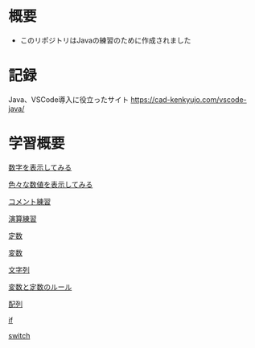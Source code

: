 # 概要
- このリポジトリはJavaの練習のために作成されました

# 記録
Java、VSCode導入に役立ったサイト
https://cad-kenkyujo.com/vscode-java/

# 学習概要
[数字を表示してみる](https://github.com/IzawaYuta/PracticeJava/pull/13)

[色々な数値を表示してみる](https://github.com/IzawaYuta/PracticeJava/pull/14)

[コメント練習](https://github.com/IzawaYuta/PracticeJava/pull/15)

[演算練習](https://github.com/IzawaYuta/PracticeJava/pull/16)

[定数](https://github.com/IzawaYuta/PracticeJava/pull/18)

[変数](https://github.com/IzawaYuta/PracticeJava/pull/17)

[文字列](https://github.com/IzawaYuta/PracticeJava/pull/19)

[変数と定数のルール](https://github.com/IzawaYuta/PracticeJava/pull/20)

[配列](https://github.com/IzawaYuta/PracticeJava/pull/21)

[if](https://github.com/IzawaYuta/PracticeJava/pull/23)

[switch](https://github.com/IzawaYuta/PracticeJava/pull/24)

